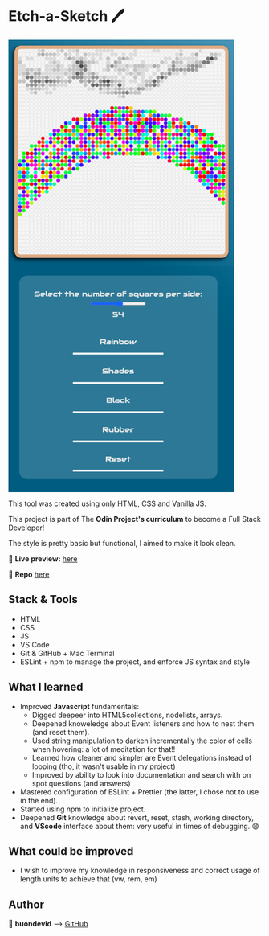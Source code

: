 # Etch-a-Sketch :pen:



<img src="/Images/Canvas.png" width=450 height=450 align=center alt='App Canvas'>

<br>

<img src="/Images/Menu.png" width=450 height=450 align=center alt='App Menu'>

This tool was created using only HTML, CSS and Vanilla JS.

This project is part of The __Odin Project's curriculum__ to become a Full Stack Developer!

The style is pretty basic but functional, I aimed to make it look clean.

:link: **Live preview:** [here](https://buondevid.github.io/etch-a-sketch/)

:book: __Repo__ [here](https://github.com/buondevid/etch-a-sketch)

## Stack & Tools

- HTML
- CSS
- JS
- VS Code
- Git & GitHub + Mac Terminal
- ESLint + npm to manage the project, and enforce JS syntax and style

## What I learned

* Improved **Javascript** fundamentals: 
  - Digged deepeer into HTML5collections, nodelists, arrays.
  - Deepened knoweledge about Event listeners and how to nest them (and reset them).
  - Used string manipulation to darken incrementally the color of cells when hovering: a lot of meditation for that!!
  - Learned how cleaner and simpler are Event delegations instead of looping (tho, it wasn't usable in my project)
  - Improved by ability to look into documentation and search with on spot questions (and answers)
* Mastered configuration of ESLint + Prettier (the latter, I chose not to use in the end).
* Started using npm to initialize project.
* Deepened __Git__ knowledge about revert, reset, stash, working directory, and __VScode__ interface about them: very useful in times of debugging. :smile:

## What could be improved

* I wish to improve my knowledge in responsiveness and correct usage of length units to achieve that (vw, rem, em)

## Author

:moyai: **buondevid** --> [GitHub](https://github.com/buondevid)
